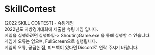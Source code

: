 # SkillContest
[2022 SKILL CONTEST] - 슈팅게임<br>
2022년도 지방경기대회에 제출한 슈팅 게임 입니다.<br>
게임을 실행하려면 실행파일-> ShoutingGame.exe 을 통해 실행할 수 있습니다.<br>
게임에 오류는 없으며, FullScreen으로 실행됩니다.<br>
게임의 오류, 궁금한 점, 피드백이 있다면 Discord로 연락 주시기 바랍니다.
